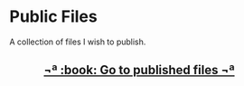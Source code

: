 Public Files
============

A collection of files I wish to publish.

<h2 align="center"><a href="https://alissa-huskey.github.io/public/">¬ª :book: Go to published files ¬ª</a>&nbsp;&nbsp;&nbsp;&nbsp;&nbsp;&nbsp;&nbsp;&nbsp;&nbsp;</h2>
